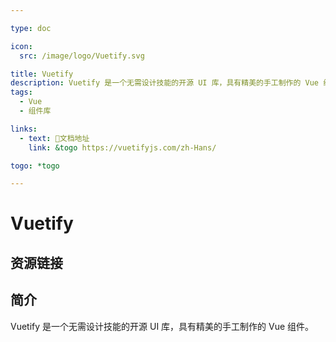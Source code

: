 ```yaml
---

type: doc

icon:
  src: /image/logo/Vuetify.svg

title: Vuetify
description: Vuetify 是一个无需设计技能的开源 UI 库，具有精美的手工制作的 Vue 组件。
tags:
  - Vue
  - 组件库

links:
  - text: 📖文档地址
    link: &togo https://vuetifyjs.com/zh-Hans/

togo: *togo

---
```


<ShowLogo />

# Vuetify

<ShowTags />

<ShowBreadcrumb />

## 资源链接

<ShowLinks />

## 简介

Vuetify 是一个无需设计技能的开源 UI 库，具有精美的手工制作的 Vue 组件。
